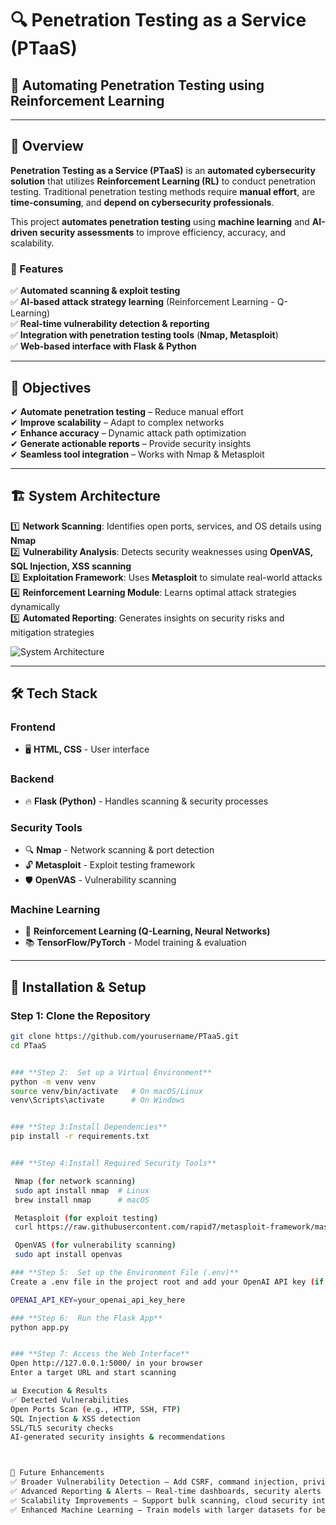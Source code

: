 # 🔍 Penetration Testing as a Service (PTaaS)

## 🚀 Automating Penetration Testing using Reinforcement Learning  


---

## 📖 Overview  
**Penetration Testing as a Service (PTaaS)** is an **automated cybersecurity solution** that utilizes **Reinforcement Learning (RL)** to conduct penetration testing. Traditional penetration testing methods require **manual effort**, are **time-consuming**, and **depend on cybersecurity professionals**.  

This project **automates penetration testing** using **machine learning** and **AI-driven security assessments** to improve efficiency, accuracy, and scalability.  

### 🔹 Features  
✅ **Automated scanning & exploit testing**  
✅ **AI-based attack strategy learning** (Reinforcement Learning - Q-Learning)  
✅ **Real-time vulnerability detection & reporting**  
✅ **Integration with penetration testing tools** (**Nmap, Metasploit**)  
✅ **Web-based interface with Flask & Python**  

---

## 🎯 Objectives  
✔ **Automate penetration testing** – Reduce manual effort  
✔ **Improve scalability** – Adapt to complex networks  
✔ **Enhance accuracy** – Dynamic attack path optimization  
✔ **Generate actionable reports** – Provide security insights  
✔ **Seamless tool integration** – Works with Nmap & Metasploit  

---

## 🏗️ System Architecture  
1️⃣ **Network Scanning**: Identifies open ports, services, and OS details using **Nmap**  
2️⃣ **Vulnerability Analysis**: Detects security weaknesses using **OpenVAS, SQL Injection, XSS scanning**  
3️⃣ **Exploitation Framework**: Uses **Metasploit** to simulate real-world attacks  
4️⃣ **Reinforcement Learning Module**: Learns optimal attack strategies dynamically  
5️⃣ **Automated Reporting**: Generates insights on security risks and mitigation strategies  

![System Architecture](https://user-images.githubusercontent.com/yourusername/architecture.png)  

---

## 🛠️ Tech Stack  

### **Frontend**  
- 🖥️ **HTML, CSS** - User interface  

### **Backend**  
- 🔥 **Flask (Python)** - Handles scanning & security processes  

### **Security Tools**  
- 🔍 **Nmap** - Network scanning & port detection  
- 🔓 **Metasploit** - Exploit testing framework  
- 🛡️ **OpenVAS** - Vulnerability scanning  

### **Machine Learning**  
- 🤖 **Reinforcement Learning (Q-Learning, Neural Networks)**  
- 📚 **TensorFlow/PyTorch** - Model training & evaluation  

---

## 🚀 Installation & Setup  

### **Step 1: Clone the Repository**  
```bash
git clone https://github.com/yourusername/PTaaS.git
cd PTaaS


### **Step 2:  Set up a Virtual Environment**
python -m venv venv
source venv/bin/activate   # On macOS/Linux
venv\Scripts\activate      # On Windows


### **Step 3:Install Dependencies**
pip install -r requirements.txt


### **Step 4:Install Required Security Tools**

 Nmap (for network scanning)
 sudo apt install nmap  # Linux
 brew install nmap      # macOS

 Metasploit (for exploit testing)
 curl https://raw.githubusercontent.com/rapid7/metasploit-framework/master/msfupdate | bash

 OpenVAS (for vulnerability scanning)
 sudo apt install openvas

### **Step 5:  Set up the Environment File (.env)**
Create a .env file in the project root and add your OpenAI API key (if using AI-based insights).

OPENAI_API_KEY=your_openai_api_key_here

### **Step 6:  Run the Flask App**
python app.py


### **Step 7: Access the Web Interface**
Open http://127.0.0.1:5000/ in your browser
Enter a target URL and start scanning

📊 Execution & Results
✅ Detected Vulnerabilities
Open Ports Scan (e.g., HTTP, SSH, FTP)
SQL Injection & XSS detection
SSL/TLS security checks
AI-generated security insights & recommendations



🎯 Future Enhancements
✅ Broader Vulnerability Detection – Add CSRF, command injection, privilege escalation testing
✅ Advanced Reporting & Alerts – Real-time dashboards, security alerts via email/SMS
✅ Scalability Improvements – Support bulk scanning, cloud security integration (AWS, Azure, Docker)
✅ Enhanced Machine Learning – Train models with larger datasets for better attack predictions

